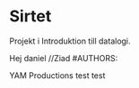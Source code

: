 Sirtet
============
Projekt i Introduktion till datalogi.

Hej daniel //Ziad
#AUTHORS:

YAM Productions test test
